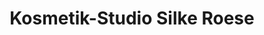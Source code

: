 ---
title: "Kosmetik-Studio Silke Roese"
url: /petershagen-eggersdorf/kosmetik-studio-silke-roese/
shop: Kosmetik
---